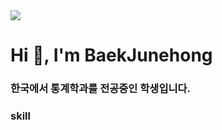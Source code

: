 <img src="https://capsule-render.vercel.app/api?type=Slice&color=auto&height=120&section=header&text=Baek%20Junehong&fontSize=70&animation=fadeIn" />

<h1 align="left">Hi 👋, I'm BaekJunehong</h1>
<h3 align="left">한국에서 통계학과를 전공중인 학생입니다.</h3>



<h3 align="left">skill</h3>
<p align="left"><img src="https://img.shields.io/badge/TypeScript-3178C6?style=flat&logo=TypeScript&logoColor=white"/>
</p>
